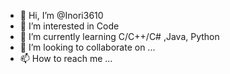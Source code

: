 - 👋 Hi, I’m @Inori3610
- 👀 I’m interested in Code
- 🌱 I’m currently learning C/C++/C# ,Java, Python
- 💞️ I’m looking to collaborate on ...
- 📫 How to reach me ...

<!---
Inori3610/Inori3610 is a ✨ special ✨ repository because its `README.md` (this file) appears on your GitHub profile.
You can click the Preview link to take a look at your changes.
--->
